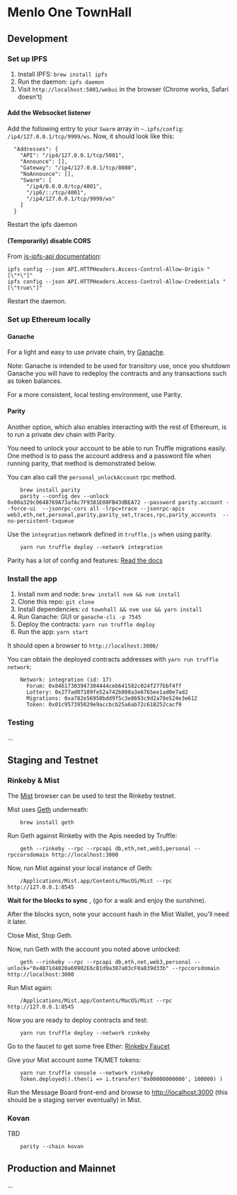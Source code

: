 # Menlo One TownHall

## Development

### Set up IPFS

1. Install IPFS: `brew install ipfs`
2. Run the daemon: `ipfs daemon`
3. Visit `http://localhost:5001/webui` in the browser (Chrome works, Safari doesn't)

#### Add the Websocket listener

Add the following entry to your `Swarm` array in `~.ipfs/config`: `/ip4/127.0.0.1/tcp/9999/ws`.
Now, it should look like this:

```
  "Addresses": {
    "API": "/ip4/127.0.0.1/tcp/5001",
    "Announce": [],
    "Gateway": "/ip4/127.0.0.1/tcp/8080",
    "NoAnnounce": [],
    "Swarm": [
      "/ip4/0.0.0.0/tcp/4001",
      "/ip6/::/tcp/4001",
      "/ip4/127.0.0.1/tcp/9999/ws"
    ]
  }
```

Restart the ipfs daemon

#### (Temporarily) disable CORS

From [js-ipfs-api documentation](https://github.com/ipfs/js-ipfs-api/tree/master/examples/bundle-browserify#setup):

```
ipfs config --json API.HTTPHeaders.Access-Control-Allow-Origin "[\"*\"]"
ipfs config --json API.HTTPHeaders.Access-Control-Allow-Credentials "[\"true\"]"
```

Restart the daemon.

### Set up Ethereum locally

#### Ganache

For a light and easy to use private chain, try [Ganache](http://truffleframework.com/ganache/).

Note: Ganache is intended to be used for transitory use, once you shutdown Ganache you will
have to redeploy the contracts and any transactions such as token balances.

For a more consistent, local testing environment, use Parity.

#### Parity

Another option, which also enables interacting with the rest of Ethereum, is
to run a private dev chain with Parity.

You need to unlock your account to be able to run Truffle migrations easily.
One method is to pass the account address and a password file when running parity,
that method is demonstrated below.

You can also call the `personal_unlockAccount` rpc method.

        brew install parity
        parity --config dev --unlock 0x00a329c0648769A73afAc7F9381E08FB43dBEA72 --password parity.account --force-ui  --jsonrpc-cors all -lrpc=trace --jsonrpc-apis web3,eth,net,personal,parity,parity_set,traces,rpc,parity_accounts  --no-persistent-txqueue

Use the `integration` network defined in `truffle.js` when using parity.

        yarn run truffle deploy --network integration

Parity has a lot of config and features: [Read the docs](https://wiki.parity.io/Private-development-chain)

### Install the app

1. Install nvm and node: `brew install nvm && nvm install`
2. Clone this repo: `git clone`
3. Install dependencies: `cd townhall && nvm use && yarn install`
4. Run Ganache: GUI or `ganache-cli -p 7545`
4. Deploy the contracts: `yarn run truffle deploy`
5. Run the app: `yarn start`

It should open a browser to `http://localhost:3000/`

You can obtain the deployed contracts addresses with `yarn run truffle network`:

        Network: integration (id: 17)
          Forum: 0x84617303947304444ceb641582c024f277bbf4ff
          Lottery: 0x277ad07109fe52a742b808a3e6765ee1ad0e7ad2
          Migrations: 0xa782e56950bdd9f5c3e8693c9d2a78e524e3e612
          Token: 0x01c957395029e9accbcb25a6ab72c618252cacf9


### Testing

...

## Staging and Testnet

### Rinkeby & Mist

The [Mist](https://github.com/ethereum/mist/releases) browser can be used to test the Rinkeby testnet.

Mist uses [Geth](https://github.com/ethereum/go-ethereum) underneath:

        brew install geth

Run Geth against Rinkeby with the Apis needed by Truffle:

        geth --rinkeby --rpc --rpcapi db,eth,net,web3,personal --rpccorsdomain http://localhost:3000

Now, run Mist against your local instance of Geth:

        /Applications/Mist.app/Contents/MacOS/Mist --rpc http://127.0.0.1:8545

**Wait for the blocks to sync** , (go for a walk and enjoy the sunshine).

After the blocks sycn, note your account hash in the Mist Wallet, you'll need it later.

Close Mist, Stop Geth.

Now, run Geth with the account you noted above unlocked:

        geth --rinkeby --rpc --rpcapi db,eth,net,web3,personal --unlock="0x4B71d4020a69902E6cB1d9a387a03cF0a839d33b" --rpccorsdomain http://localhost:3000

Run Mist again:

        /Applications/Mist.app/Contents/MacOS/Mist --rpc http://127.0.0.1:8545

Now you are ready to deploy contracts and test:

        yarn run truffle deploy --network rinkeby

Go to the faucet to get some free Ether: [Rinkeby Faucet](https://faucet.rinkeby.io/)

Give your Mist account some TK/MET tokens:

        yarn run truffle console --network rinkeby
        Token.deployed().then(i => i.transfer('0x00000000000', 100000) )

Run the Message Board front-end and browse to [http://localhost:3000](http://localhost:3000)
(this should be a staging server eventually) in Mist.


### Kovan

TBD

        parity --chain kovan

## Production and Mainnet

...

